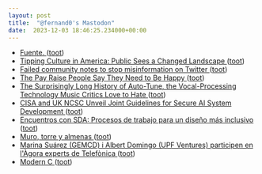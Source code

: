 ```yaml
---
layout: post
title:  "@fernand0's Mastodon"
date:  2023-12-03 18:46:25.234000+00:00
---
```

*  [Fuente. ](https://avecesunafoto.wordpress.com/2023/12/03/fuente-2) ([toot](https://mastodon.social/@fernand0/111517970283491494))
*  [Tipping Culture in America: Public Sees a Changed Landscape ](https://www.pewresearch.org/2023/11/09/tipping-culture-in-america-public-sees-a-changed-landscape) ([toot](https://mastodon.social/@fernand0/111517902589991841))
*  [Failed community notes to stop misinformation on Twitter ](https://flowingdata.com/2023/11/29/failed-community-notes-to-stop-misinformation-on-twitter) ([toot](https://mastodon.social/@fernand0/111517740490139482))
*  [The Pay Raise People Say They Need to Be Happy ](https://www.wsj.com/personal-finance/income-raise-happiness-06a7090) ([toot](https://mastodon.social/@fernand0/111517480916581183))
*  [The Surprisingly Long History of Auto-Tune, the Vocal-Processing Technology Music Critics Love to Hate ](https://www.openculture.com/2023/11/the-surprisingly-long-history-of-auto-tune.htm) ([toot](https://mastodon.social/@fernand0/111517266683329453))
*  [CISA and UK NCSC Unveil Joint Guidelines for Secure AI System Development   ](https://www.cisa.gov/news-events/alerts/2023/11/26/cisa-and-uk-ncsc-unveil-joint-guidelines-secure-ai-system-development) ([toot](https://mastodon.social/@fernand0/111516446651393454))
*  [Encuentros con SDA: Procesos de trabajo para un diseño más inclusivo ](https://www.eventbrite.es/e/entradas-encuentros-con-sda-procesos-de-trabajo-para-un-diseno-mas-inclusivo-76825209168) ([toot](https://mastodon.social/@fernand0/111516330693288137))
*  [Muro, torre y almenas ](https://www.flickr.com/photos/fernand0/53339576738) ([toot](https://mastodon.social/@fernand0/111516220370928920))
*  [Marina Suárez (GEMCD) i Albert Domingo (UPF Ventures) participen en l'Àgora experts de Telefònica ](https://www.upf.edu/web/etic/inici/-/asset_publisher/nT5ucm2DcHyd/content/marina-su%C3%A1rez-gemcd-i-albert-domingo-upf-ventures-participen-en-l-%C3%80gora-experts-de-telef%C3%B3nica/maximize) ([toot](https://mastodon.social/@fernand0/111515923223053021))
*  [Modern C ](https://gustedt.gitlabpages.inria.fr/modern-c) ([toot](https://mastodon.social/@fernand0/111515853418489589))
